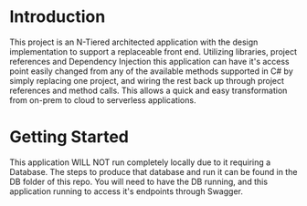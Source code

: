 # Introduction 
This project is an N-Tiered architected application with the design implementation to support a replaceable front end. Utilizing libraries, project references and Dependency Injection this application can have it's access point easily changed from any of the available methods supported in C# by simply replacing one project, and wiring the rest back up through project references and method calls. This allows a quick and easy transformation from on-prem to cloud to serverless applications.

# Getting Started
This application WILL NOT run completely locally due to it requiring a Database. The steps to produce that database and run it can be found in the DB folder of this repo. You will need to have the DB running, and this application running to access it's endpoints through Swagger.
